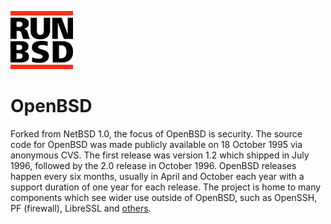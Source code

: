 <p><a href="/" title="home"><img src="/header.png" class="header__logo"></a></p>

# OpenBSD

Forked from NetBSD 1.0, the focus of OpenBSD is security. The source code for
OpenBSD was made publicly available on 18 October 1995 via anonymous CVS. The
first release was version 1.2 which shipped in July 1996, followed by the 2.0
release in October 1996. OpenBSD releases happen every six months, usually in
April and October each year with a support duration of one year for each
release.  The project is home to many components which see wider use outside of
OpenBSD, such as OpenSSH, PF (firewall), LibreSSL and
[others](http://www.openbsd.org/innovations.html).
